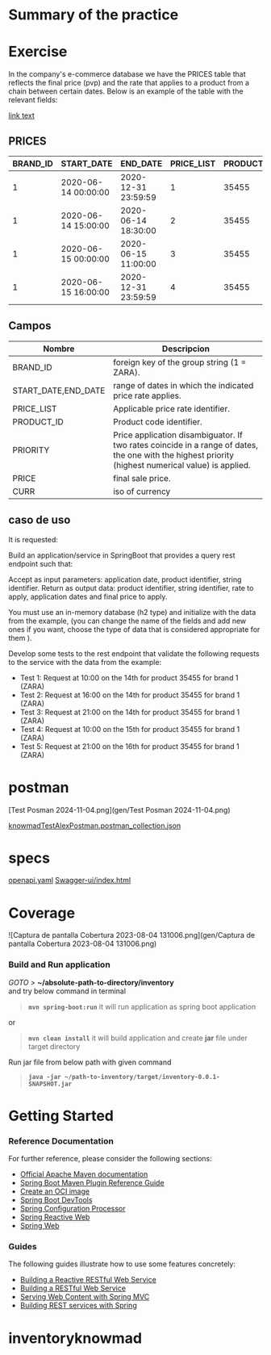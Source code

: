 
# Summary of the practice


# Exercise

In the company's e-commerce database we have the PRICES table that reflects the final price (pvp) and the rate that applies to a product from
a chain between certain dates. Below is an example of the table with the relevant fields:


[link text](postman/knowmadmoodTestAlexPostman.postman_collection.json)



PRICES
-------

| BRAND_ID | START_DATE | END_DATE | PRICE_LIST | PRODUCT_ID | PRIORITY | PRICE | CURR |
|----------|------------|----------|------------|------------|----------|-------|------|
| 1 | 2020-06-14 00:00:00 | 2020-12-31 23:59:59 | 1 | 35455 | 0 | 35.50 | EUR |
| 1 | 2020-06-14 15:00:00 | 2020-06-14 18:30:00 | 2 | 35455 | 1 | 25.45 | EUR |
| 1 | 2020-06-15 00:00:00 | 2020-06-15 11:00:00 | 3 | 35455 | 1 | 30.50 | EUR |
| 1 | 2020-06-15 16:00:00 | 2020-12-31 23:59:59 | 4 | 35455 | 1 | 38.95 | EUR |

## Campos

| Nombre | Descripcion |
|--------|-------------|
| BRAND_ID | foreign key of the group string (1 = ZARA). |
| START_DATE,END_DATE | range of dates in which the indicated price rate applies. |
| PRICE_LIST | Applicable price rate identifier. |
| PRODUCT_ID | Product code identifier. |
| PRIORITY | Price application disambiguator. If two rates coincide in a range of dates, the one with the highest priority (highest numerical value) is applied. |
| PRICE | final sale price. |
| CURR | iso of currency |

## caso de uso

It is requested:

Build an application/service in SpringBoot that provides a query rest endpoint such that:

Accept as input parameters: application date, product identifier, string identifier.
Return as output data: product identifier, string identifier, rate to apply, application dates and final price to apply.

You must use an in-memory database (h2 type) and initialize with the data from the example, (you can change the name of the fields and add new ones if you want, choose the type of data that is considered appropriate for them ).

Develop some tests to the rest endpoint that validate the following requests to the service with the data from the example:

* Test 1: Request at 10:00 on the 14th for product 35455 for brand 1 (ZARA)
* Test 2: Request at 16:00 on the 14th for product 35455 for brand 1 (ZARA)
* Test 3: Request at 21:00 on the 14th for product 35455 for brand 1 (ZARA)
* Test 4: Request at 10:00 on the 15th for product 35455 for brand 1 (ZARA)
* Test 5: Request at 21:00 on the 16th for product 35455 for brand 1 (ZARA)


# postman
[Test Posman 2024-11-04.png](gen/Test Posman 2024-11-04.png)



[knowmadTestAlexPostman.postman_collection.json](postman/knowmadTestAlexPostman.postman_collection.json)

# specs
[openapi.yaml](specs%2Fopenapi.yaml)
[Swagger-ui/index.html](http://localhost:8080/swagger-ui/index.html)


# Coverage
![Captura de pantalla Cobertura 2023-08-04 131006.png](gen/Captura de pantalla Cobertura 2023-08-04 131006.png)





###  Build and Run application
[]()
_GOTO >_ **~/absolute-path-to-directory/inventory**  
and try below command in terminal
> **```mvn spring-boot:run```** it will run application as spring boot application


or
> **```mvn clean install```** it will build application and create **jar** file under target directory

Run jar file from below path with given command
> **```java -jar ~/path-to-inventory/target/inventory-0.0.1-SNAPSHOT.jar```**







# Getting Started

### Reference Documentation

For further reference, please consider the following sections:

* [Official Apache Maven documentation](https://maven.apache.org/guides/index.html)
* [Spring Boot Maven Plugin Reference Guide](https://docs.spring.io/spring-boot/docs/3.1.2/maven-plugin/reference/html/)
* [Create an OCI image](https://docs.spring.io/spring-boot/docs/3.1.2/maven-plugin/reference/html/#build-image)
* [Spring Boot DevTools](https://docs.spring.io/spring-boot/docs/3.1.2/reference/htmlsinge/index.html#using.devtools)
* [Spring Configuration Processor](https://docs.spring.io/spring-boot/docs/3.1.2/reference/htmlsinge/index.html#appendix.configuration-metadata.annotation-processor)
* [Spring Reactive Web](https://docs.spring.io/spring-boot/docs/3.1.2/reference/htmlsinge/index.html#web.reactive)
* [Spring Web](https://docs.spring.io/spring-boot/docs/3.1.2/reference/htmlsinge/index.html#web)

### Guides

The following guides illustrate how to use some features concretely:

* [Building a Reactive RESTful Web Service](https://spring.io/guides/gs/reactive-rest-service/)
* [Building a RESTful Web Service](https://spring.io/guides/gs/rest-service/)
* [Serving Web Content with Spring MVC](https://spring.io/guides/gs/serving-web-content/)
* [Building REST services with Spring](https://spring.io/guides/tutorials/rest/)


# inventoryknowmad